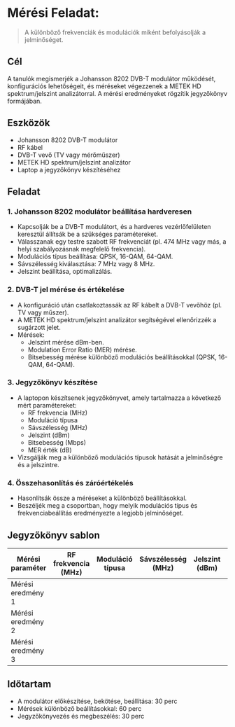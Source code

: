 # Mérési Feladat:
> A különböző frekvenciák és modulációk miként befolyásolják a jelminőséget.

## Cél
A tanulók megismerjék a Johansson 8202 DVB-T modulátor működését, konfigurációs lehetőségeit, és méréseket végezzenek a METEK HD spektrum/jelszint analizátorral. A mérési eredményeket rögzítik jegyzőkönyv formájában.

## Eszközök
- Johansson 8202 DVB-T modulátor
- RF kábel
- DVB-T vevő (TV vagy mérőműszer)
- METEK HD spektrum/jelszint analizátor
- Laptop a jegyzőkönyv készítéséhez

## Feladat

### 1. Johansson 8202 modulátor beállítása hardveresen
   - Kapcsolják be a DVB-T modulátort, és a hardveres vezérlőfelületen keresztül állítsák be a szükséges paramétereket.
   - Válasszanak egy testre szabott RF frekvenciát (pl. 474 MHz vagy más, a helyi szabályozásnak megfelelő frekvencia).
   - Modulációs típus beállítása: QPSK, 16-QAM, 64-QAM.
   - Sávszélesség kiválasztása: 7 MHz vagy 8 MHz.
   - Jelszint beállítása, optimalizálás.

### 2. DVB-T jel mérése és értékelése
   - A konfiguráció után csatlakoztassák az RF kábelt a DVB-T vevőhöz (pl. TV vagy műszer).
   - A METEK HD spektrum/jelszint analizátor segítségével ellenőrizzék a sugárzott jelet.
   - Mérések:
     - Jelszint mérése dBm-ben.
     - Modulation Error Ratio (MER) mérése.
     - Bitsebesség mérése különböző modulációs beállításokkal (QPSK, 16-QAM, 64-QAM).

### 3. Jegyzőkönyv készítése
   - A laptopon készítsenek jegyzőkönyvet, amely tartalmazza a következő mért paramétereket:
     - RF frekvencia (MHz)
     - Moduláció típusa
     - Sávszélesség (MHz)
     - Jelszint (dBm)
     - Bitsebesség (Mbps)
     - MER érték (dB)
   - Vizsgálják meg a különböző modulációs típusok hatását a jelminőségre és a jelszintre.

### 4. Összehasonlítás és záróértékelés
   - Hasonlítsák össze a méréseket a különböző beállításokkal.
   - Beszéljék meg a csoportban, hogy melyik modulációs típus és frekvenciabeállítás eredményezte a legjobb jelminőséget.

## Jegyzőkönyv sablon

| Mérési paraméter   | RF frekvencia (MHz) | Moduláció típusa | Sávszélesség (MHz) | Jelszint (dBm) | Bitsebesség (Mbps) | MER érték (dB) |
|--------------------|---------------------|------------------|--------------------|----------------|--------------------|----------------|
| Mérési eredmény 1   |                     |                  |                    |                |                    |                |
| Mérési eredmény 2   |                     |                  |                    |                |                    |                |
| Mérési eredmény 3   |                     |                  |                    |                |                    |                |

## Időtartam
- A modulátor előkészítése, bekötése, beállítása: 30 perc
- Mérések különböző beállításokkal: 60 perc
- Jegyzőkönyvezés és megbeszélés: 30 perc
